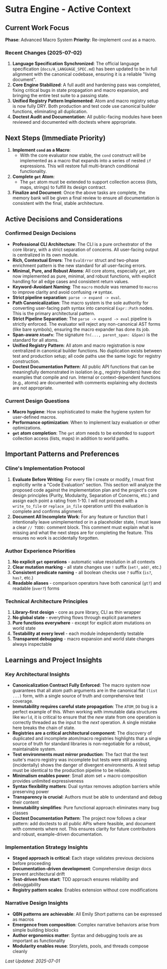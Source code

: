 # Sutra Engine - Active Context

## Current Work Focus

**Phase**: Advanced Macro System
**Priority**: Re-implement `cond` as a macro.

### Recent Changes (2025-07-02)

1.  **Language Specification Synchronized**: The official language specification (`docs/A_LANGUAGE_SPEC.md`) has been updated to be in full alignment with the canonical codebase, ensuring it is a reliable "living document".
2.  **Core Engine Stabilized**: A full audit and hardening pass was completed, fixing critical bugs in state propagation and macro expansion, and bringing the entire test suite to a passing state.
3.  **Unified Registry Pattern Implemented**: Atom and macro registry setup is now fully DRY. Both production and test code use canonical builder functions, eliminating all duplication.
4.  **Doctest Audit and Documentation**: All public-facing modules have been reviewed and documented with doctests where appropriate.

## Next Steps (Immediate Priority)

1.  **Implement `cond` as a Macro**:
    - With the core evaluator now stable, the `cond` construct will be implemented as a macro that expands into a series of nested `if` expressions. This will restore full multi-branch conditional functionality.
2.  **Complete `get` Atom**:
    - The `get` atom must be extended to support collection access (lists, maps, strings) to fulfill its design contract.
3.  **Finalize and Document**: Once the above tasks are complete, the memory bank will be given a final review to ensure all documentation is consistent with the final, stable architecture.

## Active Decisions and Considerations

### Confirmed Design Decisions

- **Professional CLI Architecture**: The CLI is a pure orchestrator of the core library, with a strict separation of concerns. All user-facing output is centralized in its own module.
- **Rich, Contextual Errors**: The `EvalError` struct and two-phase enrichment pattern is the new standard for all user-facing errors.
- **Minimal, Pure, and Robust Atoms**: All core atoms, especially `get`, are now implemented as pure, minimal, and robust functions, with explicit handling for all edge cases and consistent return values.
- **Keyword-Avoidant Naming**: The `macro` module was renamed to `macros` to improve clarity and avoid confusing `r#` syntax.
- **Strict pipeline separation**: `parse -> expand -> eval`.
- **Path Canonicalization**: The macro system is the sole authority for converting user-facing path syntax into canonical `Expr::Path` nodes. This is the primary architectural pattern.
- **Strict Pipeline Separation**: The `parse -> expand -> eval` pipeline is strictly enforced. The evaluator will reject any non-canonical AST forms (like bare symbols), ensuring the macro expander has done its job.
- **Span-aware `AtomFn`**: The signature `fn(..., parent_span: &Span)` is the standard for all atoms.
- **Unified Registry Pattern**: All atom and macro registration is now centralized in canonical builder functions. No duplication exists between test and production setup; all code paths use the same logic for registry construction.
- **Doctest Documentation Pattern**: All public API functions that can be meaningfully demonstrated in isolation (e.g., registry builders) have doc examples that compile and run. Internal or context-dependent functions (e.g., atoms) are documented with comments explaining why doctests are not appropriate.

### Current Design Questions

- **Macro hygiene**: How sophisticated to make the hygiene system for user-defined macros.
- **Performance optimization**: When to implement lazy evaluation or other optimizations.
- **`get` atom completion**: The `get` atom needs to be extended to support collection access (lists, maps) in addition to world paths.

## Important Patterns and Preferences

### Cline's Implementation Protocol

1.  **Evaluate Before Writing**: For every file I create or modify, I must first explicitly write a "Code Evaluation" section. This section will analyze the proposed code against the implementation plan and the project's core design principles (Purity, Modularity, Separation of Concerns, etc.) and assign each point a rating from 1-10. I will not proceed with a `write_to_file` or `replace_in_file` operation until this evaluation is complete and confirms alignment.
2.  **Document All Incomplete Work**: For any feature or function that I intentionally leave unimplemented or in a placeholder state, I must leave a clear `// TODO:` comment block. This comment must explain what is missing and what the next steps are for completing the feature. This ensures no work is accidentally forgotten.

### Author Experience Priorities

1. **No explicit `get` operations** - automatic value resolution in all contexts
2. **Clear mutation marking** - all state changes use `!` suffix (`set!`, `add!`, etc.)
3. **Consistent predicate naming** - all boolean checks use `?` suffix (`is?`, `has?`, etc.)
4. **Readable aliases** - comparison operators have both canonical (`gt?`) and readable (`over?`) forms

### Technical Architecture Principles

1. **Library-first design** - core as pure library, CLI as thin wrapper
2. **No global state** - everything flows through explicit parameters
3. **Pure functions everywhere** - except for explicit atom mutations on world state
4. **Testability at every level** - each module independently testable
5. **Transparent debugging** - macro expansion and world state changes always inspectable

## Learnings and Project Insights

### Key Architectural Insights

- **Canonicalization Contract Fully Enforced**: The macro system now guarantees that all atom path arguments are in the canonical flat `(list ...)` form, with a single source of truth and comprehensive test coverage.
- **Immutability requires careful state propagation**: The `ATOM_DO` bug is a perfect example of this. When working with immutable data structures like `World`, it is critical to ensure that the _new_ state from one operation is correctly threaded as the input to the _next_ operation. A single mistake here breaks the chain of state.
- **Registries are a critical architectural component**: The discovery of duplicated and incomplete atom/macro registries highlights that a single source of truth for standard libraries is non-negotiable for a robust, maintainable system.
- **Test environments must mirror production**: The fact that the test suite's macro registry was incomplete but tests were still passing (incidentally) shows the danger of divergent environments. A test setup must be identical to the production pipeline to be reliable.
- **Minimalism enables power**: Small atom set + macro composition provides unlimited expressiveness
- **Syntax flexibility matters**: Dual syntax removes adoption barriers while preserving power
- **Transparency is crucial**: Authors must be able to understand and debug their content
- **Immutability simplifies**: Pure functional approach eliminates many bug classes
- **Doctest Documentation Pattern**: The project now follows a clear pattern: add doctests to all public APIs where feasible, and document with comments where not. This ensures clarity for future contributors and robust, example-driven documentation.

### Implementation Strategy Insights

- **Staged approach is critical**: Each stage validates previous decisions before proceeding
- **Documentation-driven development**: Comprehensive design docs prevent architectural drift
- **Test-driven from start**: TDD approach ensures reliability and debuggability
- **Registry pattern scales**: Enables extension without core modifications

### Narrative Design Insights

- **QBN patterns are achievable**: All Emily Short patterns can be expressed as macros
- **Emergence from composition**: Complex narrative behaviors arise from simple building blocks
- **Author ergonomics matter**: Syntax and debugging tools are as important as functionality
- **Modularity enables reuse**: Storylets, pools, and threads compose cleanly

_Last Updated: 2025-07-01_
